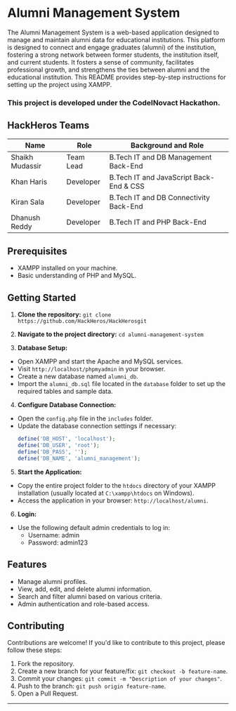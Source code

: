 # Alumni Management System

The Alumni Management System is a web-based application designed to manage and maintain alumni data for educational institutions. This platform is designed to connect and engage graduates (alumni) of the institution, fostering a strong network between former students, the institution itself, and current students. It fosters a sense of community, facilitates professional growth, and strengthens the ties between alumni and the educational institution. This README provides step-by-step instructions for setting up the project using XAMPP.

### This project is developed under the CodeINovact Hackathon.


## HackHeros Teams

| Name          | Role          | Background and Role                            |
|---------------|---------------|----------------------------------------|
| Shaikh Mudassir | Team Lead    | B.Tech IT and DB Management Back-End |
| Khan Haris    | Developer     | B.Tech IT and JavaScript Back-End & CSS |
| Kiran Sala    | Developer      | B.Tech IT and DB Connectivity Back-End |
| Dhanush Reddy  | Developer |  B.Tech IT and PHP Back-End |

## Prerequisites

- XAMPP installed on your machine.
- Basic understanding of PHP and MySQL.

## Getting Started

1. **Clone the repository:**
```git clone https://github.com/HackHeros/HackHerosgit```
2. **Navigate to the project directory:**
```cd alumni-management-system```

3. **Database Setup:**
- Open XAMPP and start the Apache and MySQL services.
- Visit `http://localhost/phpmyadmin` in your browser.
- Create a new database named `alumni_db`.
- Import the `alumni_db.sql` file located in the `database` folder to set up the required tables and sample data.

4. **Configure Database Connection:**
- Open the `config.php` file in the `includes` folder.
- Update the database connection settings if necessary:
  ```php
  define('DB_HOST', 'localhost');
  define('DB_USER', 'root');
  define('DB_PASS', '');
  define('DB_NAME', 'alumni_management');
  ```

5. **Start the Application:**
- Copy the entire project folder to the `htdocs` directory of your XAMPP installation (usually located at `C:\xampp\htdocs` on Windows).
- Access the application in your browser: `http://localhost/alumni`.

6. **Login:**
- Use the following default admin credentials to log in:
  - Username: admin
  - Password: admin123

## Features

- Manage alumni profiles.
- View, add, edit, and delete alumni information.
- Search and filter alumni based on various criteria.
- Admin authentication and role-based access.

## Contributing

Contributions are welcome! If you'd like to contribute to this project, please follow these steps:

1. Fork the repository.
2. Create a new branch for your feature/fix: `git checkout -b feature-name`.
3. Commit your changes: `git commit -m "Description of your changes"`.
4. Push to the branch: `git push origin feature-name`.
5. Open a Pull Request.


---





